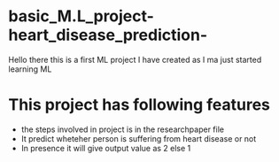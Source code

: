 # basic_M.L_project-heart_disease_prediction-
Hello there this is a first ML project I have created as I ma just started learning ML

# This project has following features
* the steps involved in project is in the researchpaper file
* It predict wheteher person is suffering from heart disease or not
* In presence it will give output value as 2 else 1
